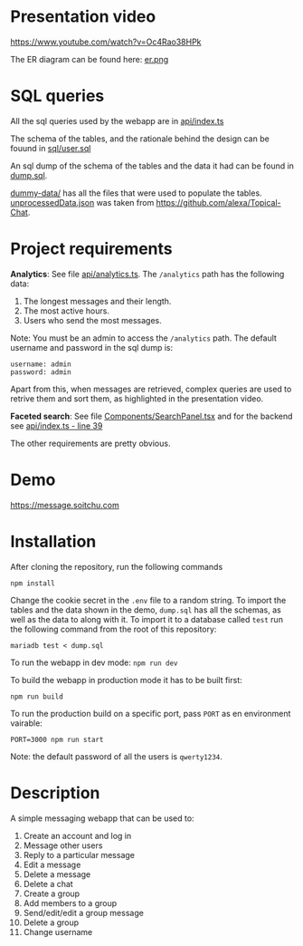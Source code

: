 # Presentation video

https://www.youtube.com/watch?v=Oc4Rao38HPk

The ER diagram can be found here: [er.png](er.png)

# SQL queries

All the sql queries used by the webapp are in [api/index.ts](api/index.ts)

The schema of the tables, and the rationale behind the design can be fouund in
[sql/user.sql](sql/user.sql)

An sql dump of the schema of the tables and the data it had can be found in [dump.sql](dump.sql).

[dummy-data/](dummy-data/) has all the files that were used to populate the tables.
[unprocessedData.json](dummy-data/data/unprocessedData.json) was taken from
https://github.com/alexa/Topical-Chat.

# Project requirements

**Analytics**: See file [api/analytics.ts](api/analytics.ts). The `/analytics` path has the
following data:

1. The longest messages and their length.
2. The most active hours.
3. Users who send the most messages.

Note: You must be an admin to access the `/analytics` path. The default username and password in the
sql dump is:

    username: admin
    password: admin

Apart from this, when messages are retrieved, complex queries are used to retrive them and sort
them, as highlighted in the presentation video.

**Faceted search**: See file [Components/SearchPanel.tsx](Components/SearchPanel.tsx) and for the
backend see [api/index.ts - line 39](api/index.ts#L39)

The other requirements are pretty obvious.

# Demo

https://message.soitchu.com

# Installation

After cloning the repository, run the following commands

`npm install`

Change the cookie secret in the `.env` file to a random string. To import the tables and the data
shown in the demo, `dump.sql` has all the schemas, as well as the data to along with it. To import
it to a database called `test` run the following command from the root of this repository:

`mariadb test < dump.sql`

To run the webapp in dev mode: `npm run dev`

To build the webapp in production mode it has to be built first:

`npm run build`

To run the production build on a specific port, pass `PORT` as en environment vairable:

`PORT=3000 npm run start`

Note: the default password of all the users is `qwerty1234`.

# Description

A simple messaging webapp that can be used to:

1. Create an account and log in
2. Message other users
3. Reply to a particular message
4. Edit a message
5. Delete a message
6. Delete a chat
7. Create a group
8. Add members to a group
9. Send/edit/edit a group message
10. Delete a group
11. Change username
